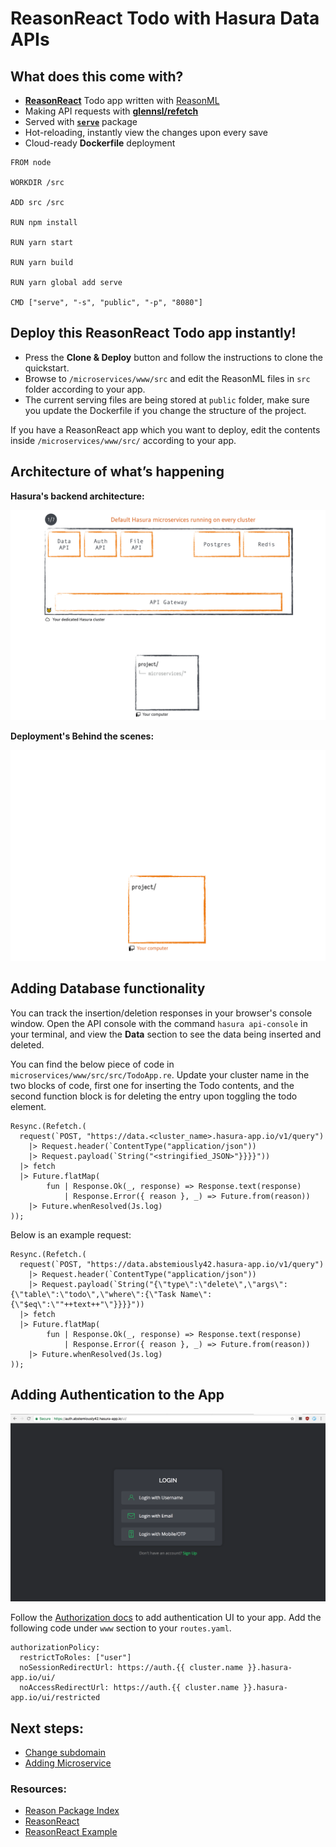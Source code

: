 # ReasonReact Todo with Hasura Data APIs

## What does this come with?

* [**ReasonReact**](https://reasonml.github.io/reason-react/) Todo app written with [ReasonML](http://reasonml.github.io)
* Making API requests with [**glennsl/refetch**](https://redex.github.io/packages/unpublished/glennsl/refetch)
* Served with [**`serve`**](https://www.npmjs.com/package/serve) package
* Hot-reloading, instantly view the changes upon every save
* Cloud-ready **Dockerfile** deployment

```
FROM node

WORKDIR /src

ADD src /src

RUN npm install

RUN yarn start

RUN yarn build

RUN yarn global add serve

CMD ["serve", "-s", "public", "-p", "8080"]
``` 

## Deploy this ReasonReact Todo app instantly!

* Press the **Clone & Deploy** button and follow the instructions to clone the quickstart.
* Browse to `/microservices/www/src` and edit the ReasonML files in `src` folder according to your app.
* The current serving files are being stored at `public` folder, make sure you update the Dockerfile if you change the structure of the project.

If you have a ReasonReact app which you want to deploy, edit the contents inside `/microservices/www/src/` according to your app.

## Architecture of what’s happening

**Hasura's backend architecture:**

![BaaS](https://raw.githubusercontent.com/anirudhmurali/ReasonReact-Todo/master/baas.gif)

**Deployment's Behind the scenes:**

![Deployment](https://raw.githubusercontent.com/anirudhmurali/ReasonReact-Todo/master/deploy.gif)

## Adding Database functionality

You can track the insertion/deletion responses in your browser's console window. Open the API console with the command `hasura api-console` in your terminal, and view the **Data** section to see the data being inserted and deleted. 

You can find the below piece of code in `microservices/www/src/src/TodoApp.re`. Update your cluster name in the two blocks of code, first one for inserting the Todo contents, and the second function block is for deleting the entry upon toggling the todo element.

```
Resync.(Refetch.(
  request(`POST, "https://data.<cluster_name>.hasura-app.io/v1/query")
    |> Request.header(`ContentType("application/json"))
    |> Request.payload(`String("<stringified_JSON>"}}}}"))
  |> fetch
  |> Future.flatMap(
        fun | Response.Ok(_, response) => Response.text(response)
            | Response.Error({ reason }, _) => Future.from(reason))
    |> Future.whenResolved(Js.log)
));
```

Below is an example request:

```
Resync.(Refetch.(
  request(`POST, "https://data.abstemiously42.hasura-app.io/v1/query")
    |> Request.header(`ContentType("application/json"))
    |> Request.payload(`String("{\"type\":\"delete\",\"args\":{\"table\":\"todo\",\"where\":{\"Task Name\":{\"$eq\":\""++text++"\"}}}}"))
  |> fetch
  |> Future.flatMap(
        fun | Response.Ok(_, response) => Response.text(response)
            | Response.Error({ reason }, _) => Future.from(reason))
    |> Future.whenResolved(Js.log)
));
```

## Adding Authentication to the App

![Auth UI](https://raw.githubusercontent.com/anirudhmurali/ReasonReact-Todo/master/ReasonReactAuth.png)

Follow the [Authorization docs](https://docs.hasura.io/0.15/manual/users/uikit.html) to add authentication UI to your app. 
Add the following code under `www` section to your `routes.yaml`.

```
authorizationPolicy:
  restrictToRoles: ["user"]
  noSessionRedirectUrl: https://auth.{{ cluster.name }}.hasura-app.io/ui/
  noAccessRedirectUrl: https://auth.{{ cluster.name }}.hasura-app.io/ui/restricted

```

## Next steps:

* [Change subdomain](https://docs.hasura.io/0.15/manual/gateway/index.html#custom-domains)
* [Adding Microservice](https://docs.hasura.io/0.15/manual/custom-microservices/index.html)

### Resources:

* [Reason Package Index](https://redex.github.io/)
* [ReasonReact](https://reasonml.github.io/reason-react/)
* [ReasonReact Example](https://github.com/jaredly/a-reason-react-tutorial)